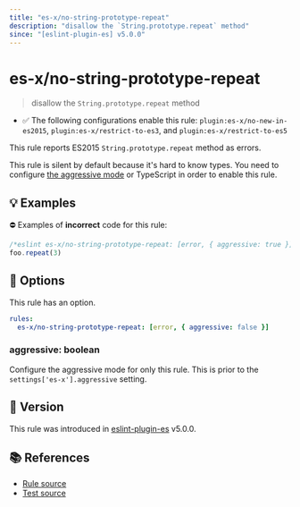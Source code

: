 ```yaml
---
title: "es-x/no-string-prototype-repeat"
description: "disallow the `String.prototype.repeat` method"
since: "[eslint-plugin-es] v5.0.0"
---
```


# es-x/no-string-prototype-repeat
> disallow the `String.prototype.repeat` method

- ✅ The following configurations enable this rule: `plugin:es-x/no-new-in-es2015`, `plugin:es-x/restrict-to-es3`, and `plugin:es-x/restrict-to-es5`

This rule reports ES2015 `String.prototype.repeat` method as errors.

This rule is silent by default because it's hard to know types. You need to configure [the aggressive mode](../#the-aggressive-mode) or TypeScript in order to enable this rule.

## 💡 Examples

⛔ Examples of **incorrect** code for this rule:

<eslint-playground type="bad">

```js
/*eslint es-x/no-string-prototype-repeat: [error, { aggressive: true }] */
foo.repeat(3)
```

</eslint-playground>

## 🔧 Options

This rule has an option.

```yaml
rules:
  es-x/no-string-prototype-repeat: [error, { aggressive: false }]
```

### aggressive: boolean

Configure the aggressive mode for only this rule.
This is prior to the `settings['es-x'].aggressive` setting.

## 🚀 Version

This rule was introduced in [eslint-plugin-es] v5.0.0.

[eslint-plugin-es]: https://github.com/mysticatea/eslint-plugin-es

## 📚 References

- [Rule source](https://github.com/eslint-community/eslint-plugin-es-x/blob/master/lib/rules/no-string-prototype-repeat.js)
- [Test source](https://github.com/eslint-community/eslint-plugin-es-x/blob/master/tests/lib/rules/no-string-prototype-repeat.js)
